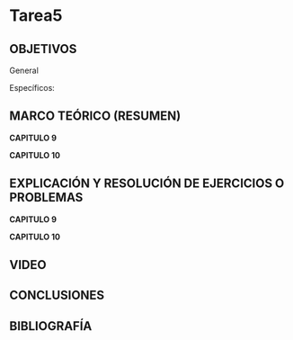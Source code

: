 # Tarea5

## OBJETIVOS

General



Específicos:



## MARCO TEÓRICO (RESUMEN)

**CAPITULO 9**



**CAPITULO 10**


## EXPLICACIÓN Y RESOLUCIÓN DE EJERCICIOS O PROBLEMAS

**CAPITULO 9**



**CAPITULO 10**



## VIDEO



## CONCLUSIONES



## BIBLIOGRAFÍA


